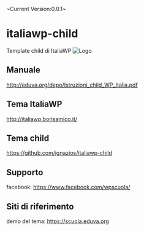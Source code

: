 ~Current Version:0.0.1~
# italiawp-child
Template child di ItaliaWP
![Logo](http://eduva.org/depo/LogoTemplateScuolaEsteso.png)
## Manuale
http://eduva.org/depo/Istruzioni_child_WP_Italia.pdf
## Tema ItaliaWP
http://italiawp.borisamico.it/
## Tema child
https://github.com/ignazios/italiawp-child
## Supporto
facebook: https://www.facebook.com/wpscuola/
## Siti di riferimento
demo del tema: https://scuola.eduva.org
